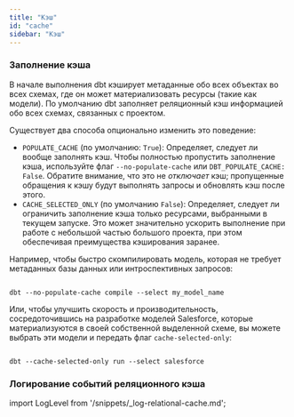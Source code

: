 ```yaml
---
title: "Кэш"
id: "cache"
sidebar: "Кэш"
---
```


### Заполнение кэша

В начале выполнения dbt кэширует метаданные обо всех объектах во всех схемах, где он может материализовать ресурсы (такие как модели). По умолчанию dbt заполняет реляционный кэш информацией обо всех схемах, связанных с проектом.

Существует два способа опционально изменить это поведение:
- `POPULATE_CACHE` (по умолчанию: `True`): Определяет, следует ли вообще заполнять кэш. Чтобы полностью пропустить заполнение кэша, используйте флаг `--no-populate-cache` или `DBT_POPULATE_CACHE: False`. Обратите внимание, что это не _отключает_ кэш; пропущенные обращения к кэшу будут выполнять запросы и обновлять кэш после этого.
- `CACHE_SELECTED_ONLY` (по умолчанию `False`): Определяет, следует ли ограничить заполнение кэша только ресурсами, выбранными в текущем запуске. Это может значительно ускорить выполнение при работе с небольшой частью большого проекта, при этом обеспечивая преимущества кэширования заранее.

Например, чтобы быстро скомпилировать модель, которая не требует метаданных базы данных или интроспективных запросов:
```text

dbt --no-populate-cache compile --select my_model_name

```

Или, чтобы улучшить скорость и производительность, сосредоточившись на разработке моделей Salesforce, которые материализуются в своей собственной выделенной схеме, вы можете выбрать эти модели и передать флаг `cache-selected-only`:

```text

dbt --cache-selected-only run --select salesforce

```

### Логирование событий реляционного кэша

import LogLevel from '/snippets/_log-relational-cache.md';

<LogLevel
event="реляционный кэш"
/>